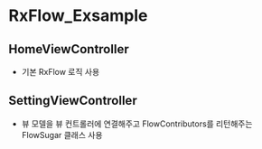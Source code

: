 # RxFlow_Exsample

## HomeViewController
 - 기본 RxFlow 로직 사용

## SettingViewController
 - 뷰 모델을 뷰 컨트롤러에 연결해주고 FlowContributors를 리턴해주는 FlowSugar 클래스 사용

